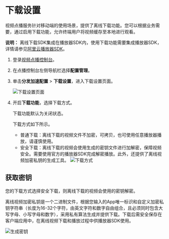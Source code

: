 # 下载设置

视频点播服务针对移动端的使用场景，提供了离线下载功能。您可以根据业务需要，通过启用下载功能，允许终端用户将视频缓存至本地进行观看。

**说明：** 离线下载SDK集成在播放器SDK内，使用下载功能需要集成播放器SDK，详情请参见[阿里云播放器SDK](/intl.zh-CN/播放器SDK/产品说明.md)。

1.  登录[视频点播控制台](https://vod.console.aliyun.com/)。

2.  在点播控制台左侧导航栏选择**配置管理**。

3.  单击**分发加速配置** \> **下载设置**，进入下载设置页面。

    ![下载设置页面](https://static-aliyun-doc.oss-accelerate.aliyuncs.com/assets/img/zh-CN/1540106061/p183306.png)

4.  开启**下载功能**，选择下载方式。

    下载功能默认为关闭状态。

    下载方式如下所示。

    -   普通下载：离线下载的视频文件不加密，可拷贝，也可使用任意播放器播放，请谨慎使用。
    -   安全下载：离线下载的视频会使用生成的密钥文件进行加解密，保障视频安全。需要使用官方的播放器SDK完成解密播放。此外，还提供了离线视频加密私钥的生成工具。
    ![下载方式](https://static-aliyun-doc.oss-accelerate.aliyuncs.com/assets/img/zh-CN/1540106061/p183310.png)


## 获取密钥

您的下载方式选择安全下载，则离线下载的视频会使用的密钥解密。

离线视频加密私钥是一个二进制文件，根据您输入的App唯一标识和自定义加密私钥字符串（长度为16-32个字符，由英文字符和数字自由组合，且必须同时包含大写字母、小写字母和数字），采用私有算法生成并提供下载。下载后需安全保存在客户端应用中，在离线视频下载和播放过程中供播放器SDK使用。

![生成密钥](https://static-aliyun-doc.oss-accelerate.aliyuncs.com/assets/img/zh-CN/1540106061/p183341.png)

